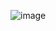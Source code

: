 ![image](https://github.com/MuhDavin213/FaseOne_123/assets/114916198/2a190d40-e7c8-4530-80d4-555aa5319e14)
